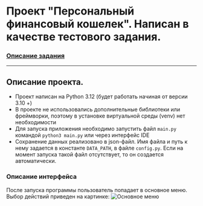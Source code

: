 # Проект "Персональный финансовый кошелек". Написан в качестве тестового задания.
### [Описание задания](https://docs.google.com/document/d/1kO7PizgRuTbmiMbi5JHu35icU_UDp5_e09dBcUTz7PE/edit?usp=sharing)
_____________
## Описание проекта.
- Проект написан на Python 3.12 (будет работать начиная от версии 3.10 +)
- В проекте не использовались дополнительные библиотеки или фреймворки, поэтому в установке виртуальной среды (venv) нет необходимости
- Для запуска приложения необходимо запустить файл `main.py` командой `python3 main.py` или через интерфейс IDE
- Сохранение данных реализовано в json-файл. Имя файла и путь к нему задается в константе `DATA_PATH`, в файле `config.py`. Если на момент запуска такой файл отсутствует, то он создается автоматически.
### Описание интерфейса
После запуска программы пользователь попадает в основное меню. Выбор действий приведен на картинке:
![Основное меню
](https://i.postimg.cc/4NKYBL2Q/main-menu.jpg)

